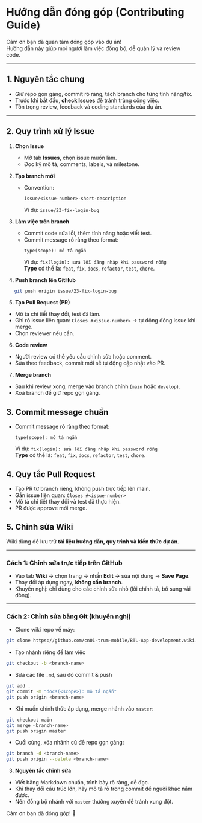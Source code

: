 # Hướng dẫn đóng góp (Contributing Guide)

Cảm ơn bạn đã quan tâm đóng góp vào dự án!  
Hướng dẫn này giúp mọi người làm việc đồng bộ, dễ quản lý và review code.

---

## 1. Nguyên tắc chung
- Giữ repo gọn gàng, commit rõ ràng, tách branch cho từng tính năng/fix.  
- Trước khi bắt đầu, **check Issues** để tránh trùng công việc.  
- Tôn trọng review, feedback và coding standards của dự án.  

---

## 2. Quy trình xử lý Issue

1. **Chọn Issue**
   - Mở tab **Issues**, chọn issue muốn làm.  
   - Đọc kỹ mô tả, comments, labels, và milestone.

2. **Tạo branch mới**
   - Convention:  
     ```
     issue/<issue-number>-short-description
     ```
     Ví dụ: `issue/23-fix-login-bug`

3. **Làm việc trên branch**
   - Commit code sửa lỗi, thêm tính năng hoặc viết test.  
   - Commit message rõ ràng theo format:  
     ```
     type(scope): mô tả ngắn
     ```
     Ví dụ: `fix(login): sửa lỗi đăng nhập khi password rỗng`  
     **Type** có thể là: `feat`, `fix`, `docs`, `refactor`, `test`, `chore`.

4. **Push branch lên GitHub**
```bash
   git push origin issue/23-fix-login-bug
```
5. **Tạo Pull Request (PR)**

- Mô tả chi tiết thay đổi, test đã làm.
- Ghi rõ issue liên quan: `Closes #<issue-number>` → tự động đóng issue khi merge.
- Chọn reviewer nếu cần.

6. **Code review**
- Người review có thể yêu cầu chỉnh sửa hoặc comment.
- Sửa theo feedback, commit mới sẽ tự động cập nhật vào PR.

7. **Merge branch**

- Sau khi review xong, merge vào branch chính (`main` hoặc `develop`).
- Xoá branch để giữ repo gọn gàng.

## 3. Commit message chuẩn  
   - Commit message rõ ràng theo format:  
     ```
     type(scope): mô tả ngắn
     ```
     Ví dụ: `fix(login): sửa lỗi đăng nhập khi password rỗng`  
     **Type** có thể là: `feat`, `fix`, `docs`, `refactor`, `test`, `chore`.

## 4. Quy tắc Pull Request
- Tạo PR từ branch riêng, không push trực tiếp lên main.
- Gắn issue liên quan: `Closes #<issue-number>`
- Mô tả chi tiết thay đổi và test đã thực hiện.
- PR được approve mới merge.

## 5. Chỉnh sửa Wiki
Wiki dùng để lưu trữ **tài liệu hướng dẫn, quy trình và kiến thức dự án**.  

---

### Cách 1: Chỉnh sửa trực tiếp trên GitHub
- Vào tab **Wiki** → chọn trang → nhấn **Edit** → sửa nội dung → **Save Page**.  
- Thay đổi áp dụng ngay, **không cần branch**.  
- Khuyến nghị: chỉ dùng cho các chỉnh sửa nhỏ (lỗi chính tả, bổ sung vài dòng).

---

### Cách 2: Chỉnh sửa bằng Git (khuyến nghị)
- Clone wiki repo về máy:
```bash
git clone https://github.com/cn01-trum-mobile/BTL-App-development.wiki.git
```
- Tạo nhánh riêng để làm việc
```bash
git checkout -b <branch-name>
```

- Sửa các file `.md`, sau đó commit & push
```bash
git add .
git commit -m "docs(<scope>): mô tả ngắn"
git push origin <branch-name>
```

- Khi muốn chính thức áp dụng, merge nhánh vào `master`:
```bash
git checkout main
git merge <branch-name>
git push origin master
```

- Cuối cùng, xóa nhánh cũ để repo gọn gàng:
```bash
git branch -d <branch-name>
git push origin --delete <branch-name>
```

3. **Nguyên tắc chỉnh sửa**
- Viết bằng Markdown chuẩn, trình bày rõ ràng, dễ đọc.
- Khi thay đổi cấu trúc lớn, hãy mô tả rõ trong commit để người khác nắm được.
- Nên đồng bộ nhánh với `master` thường xuyên để tránh xung đột.

Cảm ơn bạn đã đóng góp! 🎉